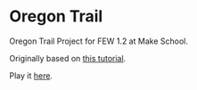 # Oregon Trail
Oregon Trail Project for FEW 1.2 at Make School.

Originally based on [this tutorial](https://gamedevacademy.org/js13kgames-tutorial/).

Play it [here](http://www.toris.website/oregon.html).

